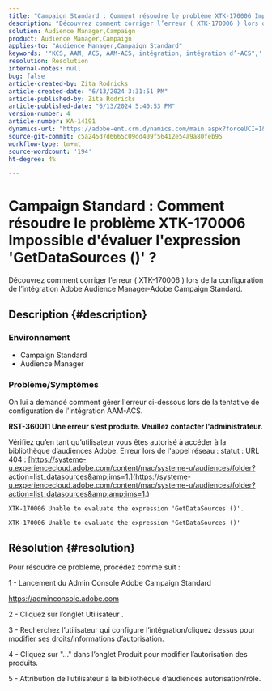 ```yaml
---
title: "Campaign Standard : Comment résoudre le problème XTK-170006 Impossible d'évaluer l'expression 'GetDataSources ()' ?"
description: "Découvrez comment corriger l’erreur ( XTK-170006 ) lors de la configuration de l’intégration Adobe Audience Manager-Adobe Campaign Standard."
solution: Audience Manager,Campaign
product: Audience Manager,Campaign
applies-to: "Audience Manager,Campaign Standard"
keywords: '"KCS, AAM, ACS, AAM-ACS, intégration, intégration d’-ACS",'
resolution: Resolution
internal-notes: null
bug: false
article-created-by: Zita Rodricks
article-created-date: "6/13/2024 3:31:51 PM"
article-published-by: Zita Rodricks
article-published-date: "6/13/2024 5:40:53 PM"
version-number: 4
article-number: KA-14191
dynamics-url: "https://adobe-ent.crm.dynamics.com/main.aspx?forceUCI=1&pagetype=entityrecord&etn=knowledgearticle&id=5c4d840b-9a29-ef11-840a-002248084fbb"
source-git-commit: c5a245d7d6665c09dd409f56412e54a9a80feb95
workflow-type: tm+mt
source-wordcount: '194'
ht-degree: 4%

---
```


# Campaign Standard : Comment résoudre le problème XTK-170006 Impossible d&#39;évaluer l&#39;expression &#39;GetDataSources ()&#39; ?


Découvrez comment corriger l’erreur ( XTK-170006 ) lors de la configuration de l’intégration Adobe Audience Manager-Adobe Campaign Standard.

## Description {#description}


### Environnement

- Campaign Standard
- Audience Manager


### Problème/Symptômes

On lui a demandé comment gérer l&#39;erreur ci-dessous lors de la tentative de configuration de l&#39;intégration AAM-ACS.



<b>RST-360011 Une erreur s’est produite. Veuillez contacter l&#39;administrateur.</b>

Vérifiez qu’en tant qu’utilisateur vous êtes autorisé à accéder à la bibliothèque d’audiences Adobe. Erreur lors de l&#39;appel réseau : statut : URL 404 : [https://systeme-u.experiencecloud.adobe.com/content/mac/systeme-u/audiences/folder?action=list_datasources&amp;ims=1.](https://systeme-u.experiencecloud.adobe.com/content/mac/systeme-u/audiences/folder?action=list_datasources&amp;amp;ims=1.)

`XTK-170006 Unable to evaluate the expression 'GetDataSources ()'.`

`XTK-170006 Unable to evaluate the expression 'GetDataSources ()'`


## Résolution {#resolution}


Pour résoudre ce problème, procédez comme suit :



1 - Lancement du Admin Console Adobe Campaign Standard

https://adminconsole.adobe.com

2 - Cliquez sur l’onglet Utilisateur .

3 - Recherchez l’utilisateur qui configure l’intégration/cliquez dessus pour modifier ses droits/informations d’autorisation.

4 - Cliquez sur &quot;...&quot; dans l’onglet Produit pour modifier l’autorisation des produits.

5 - Attribution de l’utilisateur à la bibliothèque d’audiences autorisation/rôle.


